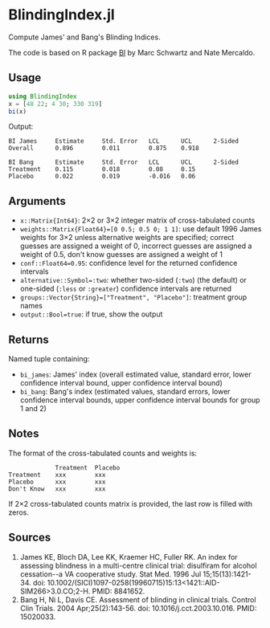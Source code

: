 # BlindingIndex.jl

Compute James' and Bang's Blinding Indices.

The code is based on R package [BI](https://github.com/marcschwartz/BI) by Marc Schwartz and Nate Mercaldo.

## Usage

```julia
using BlindingIndex
x = [48 22; 4 30; 330 319]
bi(x)
```

Output:

```
BI James     Estimate     Std. Error   LCL      UCL      2-Sided
Overall      0.896        0.011        0.875    0.918   

BI Bang      Estimate     Std. Error   LCL      UCL      2-Sided
Treatment    0.115        0.018        0.08     0.15    
Placebo      0.022        0.019        -0.016   0.06    
```

## Arguments

- `x::Matrix{Int64}`: 2×2 or 3×2 integer matrix of cross-tabulated counts
- `weights::Matrix{Float64}=[0 0.5; 0.5 0; 1 1]`: use default 1996 James weights for 3×2 unless alternative weights are specified; correct guesses are assigned a weight of 0, incorrect guesses are assigned a weight of 0.5, don't know guesses are assigned a weight of 1
- `conf::Float64=0.95`: confidence level for the returned confidence intervals
- `alternative::Symbol=:two`: whether two-sided (`:two`) (the default) or one-sided (`:less` or `:greater`) confidence intervals are returned
- `groups::Vector{String}=["Treatment", "Placebo"]`: treatment group names
- `output::Bool=true`: if true, show the output

## Returns

Named tuple containing:
- `bi_james`: James' index (overall estimated value, standard error, lower confidence interval bound, upper confidence interval bound)
- `bi_bang`: Bang's index (estimated values, standard errors, lower confidence interval bounds, upper confidence interval bounds for group 1 and 2)

## Notes

The format of the cross-tabulated counts and weights is:

```
             Treatment  Placebo
Treatment    xxx        xxx 
Placebo      xxx        xxx 
Don't Know   xxx        xxx
```

If 2×2 cross-tabulated counts matrix is provided, the last row is filled with zeros.

## Sources

1. James KE, Bloch DA, Lee KK, Kraemer HC, Fuller RK. An index for assessing blindness in a multi-centre clinical trial: disulfiram for alcohol cessation--a VA cooperative study. Stat Med. 1996 Jul 15;15(13):1421-34. doi: 10.1002/(SICI)1097-0258(19960715)15:13<1421::AID-SIM266>3.0.CO;2-H. PMID: 8841652.
2. Bang H, Ni L, Davis CE. Assessment of blinding in clinical trials. Control Clin Trials. 2004 Apr;25(2):143-56. doi: 10.1016/j.cct.2003.10.016. PMID: 15020033.